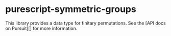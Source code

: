 # purescript-symmetric-groups

This library provides a data type for finitary permutations. See the [API
docs on Pursuit][] for more information.

[API docs]: https://pursuit.purescript.org/packages/purescript-symmetric-groups
